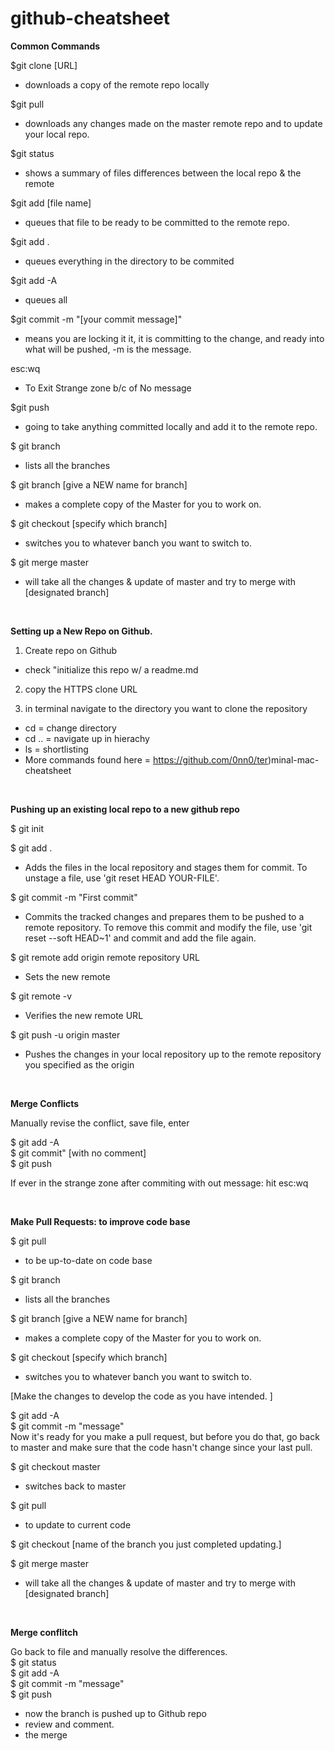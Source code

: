 # github-cheatsheet

<strong>Common Commands</strong>

$git clone [URL]   
  - downloads a copy of the remote repo locally

$git pull   
  - downloads any changes made on the master remote repo and to update your local repo. 

$git status   
  - shows a summary of files differences between the local repo & the remote 

$git add [file name]  
  - queues that file to be ready to be committed to the remote repo.   

$git add .  
  - queues everything in the directory to be commited  

$git add -A  
  - queues all

$git commit -m "[your commit message]"  
  - means you are locking it it, it is committing to the change, and ready into what will be pushed, -m is the message.  

esc:wq
  - To Exit Strange zone b/c of No message

$git push   
  - going to take anything committed locally and add it to the remote repo.  

$ git branch  
- lists all the branches

$ git branch [give a NEW name for branch]  
- makes a complete copy of the Master for you to work on.  

$ git checkout [specify which branch]  
- switches you to whatever banch you want to switch to.

$ git merge master
- will take all the changes & update of master and try to merge with [designated branch]
  
<br>  

<strong>Setting up a New Repo on Github.</strong>

1) Create repo on Github  
  - check "initialize this repo w/ a readme.md 
  
2) copy the HTTPS clone URL  

3) in terminal navigate to the directory you want to clone the repository  

  - cd = change directory  
  - cd .. = navigate up in hierachy  
  - ls = shortlisting  
  - More commands found here = https://github.com/0nn0/ter)minal-mac-cheatsheet 

<br>


<strong>Pushing up an existing local repo to a new github repo</strong>

$ git init

$ git add .  
  - Adds the files in the local repository and stages them for commit. To unstage a file, use 'git reset HEAD YOUR-FILE'.
  
$ git commit -m "First commit"  
  - Commits the tracked changes and prepares them to be pushed to a remote repository. To remove this commit and modify the file, use 'git reset --soft HEAD~1' and commit and add the file again.
  
$ git remote add origin remote repository URL  
  - Sets the new remote
  
$ git remote -v  
  - Verifies the new remote URL
  
$ git push -u origin master  
  - Pushes the changes in your local repository up to the remote repository you specified as the origin

<br>

<strong>Merge Conflicts</strong>

Manually revise the conflict, save file, enter 

$ git add -A  
$ git commit"    [with no comment]  
$ git push  

If ever in the strange zone after commiting with out message:
hit esc:wq

<br>

<strong>Make Pull Requests: to improve code base</strong>

$ git pull  
- to be up-to-date on code base

$ git branch  
- lists all the branches

$ git branch [give a NEW name for branch]  
- makes a complete copy of the Master for you to work on.  

$ git checkout [specify which branch]  
- switches you to whatever banch you want to switch to.

[Make the changes to develop the code as you have intended. ] 

$ git add -A  
$ git commit -m "message"  
Now it's ready for you make a pull request, but before you do that, go back to master and make sure that the code hasn't change since your last pull.  

$ git checkout master  
- switches back to master 

$ git pull
- to update to current code  

$ git checkout [name of the branch you just completed updating.] 

$ git merge master
- will take all the changes & update of master and try to merge with [designated branch]

<br>

<strong>Merge conflitch</strong>  

Go back to file and manually resolve the differences.  
$ git status  
$ git add -A  
$ git commit -m "message"  
$ git push   
- now the branch is pushed up to Github repo  
- review and comment.  
- the merge



